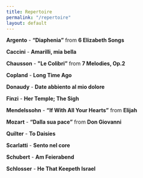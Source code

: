 ```yaml
---
title: Repertoire
permalink: "/repertoire"
layout: default
---
```


**Argento** - **“Diaphenia”** from **6 Elizabeth Songs**

**Caccini** - **Amarilli, mia bella** 

**Chausson** - **"Le Colibri”** from **7 Melodies, Op.2** 

**Copland** - **Long Time Ago** 

**Donaudy** - **Date abbiento al mio dolore** 

**Finzi** - **Her Temple; The Sigh** 

**Mendelssohn** - **“If With All Your Hearts”** from **Elijah** 

**Mozart** - **“Dalla sua pace”** from **Don Giovanni** 
     
**Quilter** - **To Daisies** 

**Scarlatti** - **Sento nel core**

**Schubert** - **Am Feierabend** 

**Schlosser** - **He That Keepeth Israel**